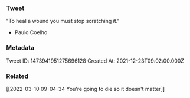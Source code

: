 ### Tweet
"To heal a wound you must stop scratching it."

- Paulo Coelho

### Metadata
Tweet ID: 1473941951275696128
Created At: 2021-12-23T09:02:00.000Z

### Related
[[2022-03-10 09-04-34 You're going to die so it doesn't matter]]

